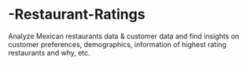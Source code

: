 # -Restaurant-Ratings
Analyze Mexican restaurants data &amp; customer data and find insights on customer preferences, demographics, information of highest rating restaurants and why, etc.

